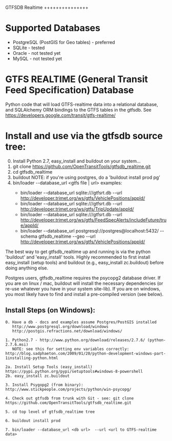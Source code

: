 GTFSDB Realtime
+++++++++++++++

Supported Databases
===================

- PostgreSQL (PostGIS for Geo tables) - preferred
- SQLite - tested
- Oracle - not tested yet
- MySQL  - not tested yet

GTFS REALTIME (General Transit Feed Specification) Database
===========================================================

Python code that will load GTFS-realtime data into a relational database, and SQLAlchemy ORM bindings to the GTFS tables in the gtfsdb.
See https://developers.google.com/transit/gtfs-realtime/


Install and use via the gtfsdb source tree:
==========================================

0. Install Python 2.7, easy_install and buildout on your system...
1. git clone https://github.com/OpenTransitTools/gtfsdb_realtime.git
2. cd gtfsdb_realtime
3. buildout
   NOTE: if you're using postgres, do a 'buildout install prod pg'
4. bin/loader --database_url <db url>  <gtfs file | url>
   examples:
   - bin/loader --database_url sqlite:///gtfsrt.db --url http://developer.trimet.org/ws/gtfs/VehiclePositions/appId/<your app id>
   - bin/loader --database_url sqlite:///gtfsrt.db --url http://developer.trimet.org/ws/gtfs/TripUpdate/appId/<your app id>
   - bin/loader --database_url sqlite:///gtfsrt.db --url http://developer.trimet.org/ws/gtfs/FeedSpecAlerts/includeFuture/true/appId/<your app id>
   - bin/loader --database_url postgresql://postgres@localhost:5432/<db name> --schema gtfsdb_realtime --geo --url http://developer.trimet.org/ws/gtfs/VehiclePositions/appId/<your app id>

The best way to get gtfsdb_realtime up and running is via the python 'buildout' and 'easy_install' tools.
Highly recommended to first install easy_install (setup tools) and buildout (e.g., easy_install zc.buildout)
before doing anything else.

Postgres users, gtfsdb_realtime requires the psycopg2 database driver. If you are on linux / mac, buildout will install
the necessary dependencies (or re-use whatever you have in your system site-lib). If you are on windows, you most
likely have to find and install a pre-compiled version (see below).


Install Steps (on Windows):
---------------------------
    0. Have a db - docs and examples assume Postgres/PostGIS installed
       http://www.postgresql.org/download/windows
       http://postgis.refractions.net/download/windows/

    1. Python2.7 - http://www.python.org/download/releases/2.7.6/ (python-2.7.6.msi)
       NOTE: see this for setting env variables correctly: http://blog.sadphaeton.com/2009/01/20/python-development-windows-part-1installing-python.html

    2a. Install Setup Tools (easy_install) https://pypi.python.org/pypi/setuptools#windows-8-powershell
    2b. easy_install zc.buildout

    3. Install Psygopg2 (from binary):  http://www.stickpeople.com/projects/python/win-psycopg/

    4. Check out gtfsdb from trunk with Git - see: git clone https://github.com/OpenTransitTools/gtfsdb_realtime.git

    5. cd top level of gtfsdb_realtime tree
    
    6. buildout install prod

    7. bin/loader --database_url <db url>  --url <url to GTFS-realtime data>
